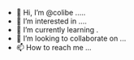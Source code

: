 - 👋 Hi, I’m @colibe .....
- 👀 I’m interested in ....
- 🌱 I’m currently learning .
- 💞️ I’m looking to collaborate on ...
- 📫 How to reach me ...

<!---
colibe/colibe is a ✨ special ✨ repository because its `README.md` (this file) appears on your GitHub profile.
You can click the Preview link to take a look at your changes.
--->
